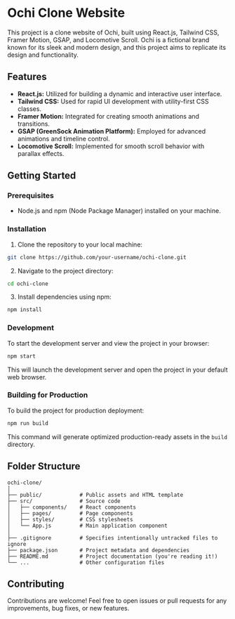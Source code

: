 # Ochi Clone Website

This project is a clone website of Ochi, built using React.js, Tailwind CSS, Framer Motion, GSAP, and Locomotive Scroll. Ochi is a fictional brand known for its sleek and modern design, and this project aims to replicate its design and functionality.

## Features

- **React.js:** Utilized for building a dynamic and interactive user interface.
- **Tailwind CSS:** Used for rapid UI development with utility-first CSS classes.
- **Framer Motion:** Integrated for creating smooth animations and transitions.
- **GSAP (GreenSock Animation Platform):** Employed for advanced animations and timeline control.
- **Locomotive Scroll:** Implemented for smooth scroll behavior with parallax effects.

## Getting Started

### Prerequisites

- Node.js and npm (Node Package Manager) installed on your machine.

### Installation

1. Clone the repository to your local machine:

```bash
git clone https://github.com/your-username/ochi-clone.git
```

2. Navigate to the project directory:

```bash
cd ochi-clone
```

3. Install dependencies using npm:

```bash
npm install
```

### Development

To start the development server and view the project in your browser:

```bash
npm start
```

This will launch the development server and open the project in your default web browser.

### Building for Production

To build the project for production deployment:

```bash
npm run build
```

This command will generate optimized production-ready assets in the `build` directory.

## Folder Structure

```
ochi-clone/
│
├── public/            # Public assets and HTML template
├── src/               # Source code
│   ├── components/    # React components
│   ├── pages/         # Page components
│   ├── styles/        # CSS stylesheets
│   └── App.js         # Main application component
│
├── .gitignore         # Specifies intentionally untracked files to ignore
├── package.json       # Project metadata and dependencies
├── README.md          # Project documentation (you're reading it!)
└── ...                # Other configuration files
```
## Contributing

Contributions are welcome! Feel free to open issues or pull requests for any improvements, bug fixes, or new features.

